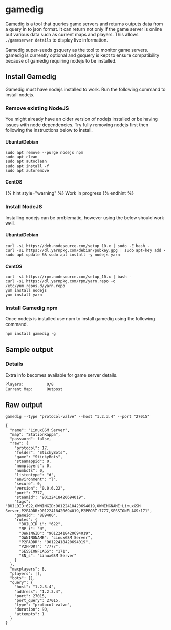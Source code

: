 # gamedig

[Gamedig](https://github.com/sonicsnes/node-gamedig) is a tool that queries game servers and returns outputs data from a query in to json format. It can return not only if the game server is online but various data such as current maps and players. This allows `./gameserver details` to display live information.

Gamedig super-seeds gsquery as the tool to monitor game servers. gamedig is currently optional and gsquery is kept to ensure compatibility because of gamedig requiring nodejs to be installed.

## Install Gamedig

Gamedig must have nodejs installed to work. Run the following command to install nodejs.

### Remove existing NodeJS

You might already have an older version of nodejs installed or be having issues with node dependencies. Try fully removing nodejs first then following the instructions below to install.

#### Ubuntu/Debian

```text
sudo apt remove --purge nodejs npm
sudo apt clean
sudo apt autoclean
sudo apt install -f
sudo apt autoremove
```

#### CentOS

{% hint style="warning" %}
Work in progress
{% endhint %}

### Install NodeJS

Installing nodejs can be problematic, however using the below should work well.

#### Ubuntu/Debian

```text
curl -sL https://deb.nodesource.com/setup_10.x | sudo -E bash -
curl -sL https://dl.yarnpkg.com/debian/pubkey.gpg | sudo apt-key add -
sudo apt update && sudo apt install -y nodejs yarn
```

#### CentOS

```text
curl -sL https://rpm.nodesource.com/setup_10.x | bash -
curl -sL https://dl.yarnpkg.com/rpm/yarn.repo -o /etc/yum.repos.d/yarn.repo
yum install nodejs
yum install yarn
```

### Install Gamedig npm

Once nodejs is installed use npm to install gamedig using the following command.

```text
npm install gamedig -g
```

## Sample output

### Details

Extra info becomes available for game server details.

```text
Players:          0/8
Current Map:      Outpost
```

## Raw output

```text
gamedig --type "protocol-valve" --host "1.2.3.4" --port "27015"
```

```text
{
  "name": "LinuxGSM Server",
  "map": "StationKappa",
  "password": false,
  "raw": {
    "protocol": 17,
    "folder": "StickyBots",
    "game": "StickyBots",
    "steamappid": 0,
    "numplayers": 0,
    "numbots": 0,
    "listentype": "d",
    "environment": "l",
    "secure": 0,
    "version": "0.0.6.22",
    "port": 7777,
    "steamid": "90122418420694019",
    "tags": "BUILDID:622,OWNINGID:90122418420694019,OWNINGNAME:LinuxGSM Server,P2PADDR:90122418420694019,P2PPORT:7777,SESSIONFLAGS:171",
    "gameid": "889400",
    "rules": {
      "BUILDID_i": "622",
      "NP_i": "0",
      "OWNINGID": "90122418420694019",
      "OWNINGNAME": "LinuxGSM Server",
      "P2PADDR": "90122418420694019",
      "P2PPORT": "7777",
      "SESSIONFLAGS": "171",
      "SN_s": "LinuxGSM Server"
    }
  },
  "maxplayers": 8,
  "players": [],
  "bots": [],
  "query": {
    "host": "1.2.3.4",
    "address": "1.2.3.4",
    "port": 27015,
    "port_query": 27015,
    "type": "protocol-valve",
    "duration": 90,
    "attempts": 1
  }
}
```

